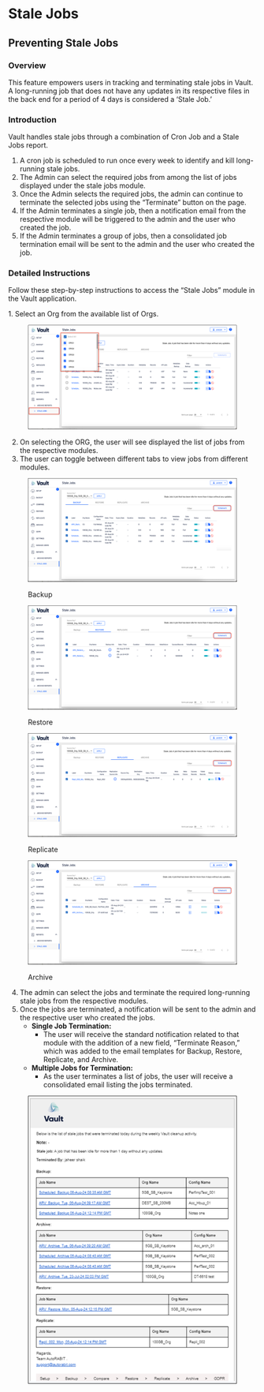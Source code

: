 # Stale Jobs

## Preventing Stale Jobs

### Overview

This feature empowers users in tracking and terminating stale jobs in Vault. A long-running job that does not have any updates in its respective files in the back end for a period of 4 days is considered a ‘Stale Job.’

### Introduction

Vault handles stale jobs through a combination of Cron Job and a Stale Jobs report.

1. A cron job is scheduled to run once every week to identify and kill long-running stale jobs.
2. The Admin can select the required jobs from among the list of jobs displayed under the stale jobs module.
3. Once the Admin selects the required jobs, the admin can continue to terminate the selected jobs using the “Terminate” button on the page.
4. If the Admin terminates a single job, then a notification email from the respective module will be triggered to the admin and the user who created the job.
5. If the Admin terminates a group of jobs, then a consolidated job termination email will be sent to the admin and the user who created the job.

### Detailed Instructions

Follow these step-by-step instructions to access the “Stale Jobs” module in the Vault application.

1\.      Select an Org from the available list of Orgs.

<figure><img src="../../../../.gitbook/assets/image (2) (1) (1).png" alt=""><figcaption></figcaption></figure>

2. On selecting the ORG, the user will see displayed the list of jobs from the respective modules.&#x20;
3. The user can toggle between different tabs to view jobs from different modules.

<figure><img src="../../../../.gitbook/assets/image (1) (1) (1) (1) (2).png" alt=""><figcaption><p>Backup</p></figcaption></figure>

<figure><img src="../../../../.gitbook/assets/image (2) (1) (1) (1).png" alt=""><figcaption><p>Restore</p></figcaption></figure>

<figure><img src="../../../../.gitbook/assets/image (3) (1) (1).png" alt=""><figcaption><p>Replicate</p></figcaption></figure>

<figure><img src="../../../../.gitbook/assets/image (4) (1).png" alt=""><figcaption><p>Archive</p></figcaption></figure>

4. The admin can select the jobs and terminate the required long-running stale jobs from the respective modules.
5. Once the jobs are terminated, a notification will be sent to the admin and the respective user who created the jobs.
   * **Single Job Termination:**
     * The user will receive the standard notification related to that module with the addition of a new field, “Terminate Reason,” which was added to the email templates for Backup, Restore, Replicate, and Archive.
   * **Multiple Jobs for Termination:**
     * As the user terminates a list of jobs, the user will receive a consolidated email listing the jobs terminated.

<figure><img src="../../../../.gitbook/assets/image (5) (5).png" alt=""><figcaption></figcaption></figure>

&#x20;

&#x20;

&#x20;

&#x20;

&#x20;

&#x20;

&#x20;

&#x20;

&#x20;

&#x20;

&#x20;
